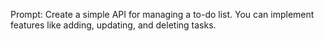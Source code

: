 Prompt:
Create a simple API for managing a to-do list. You can implement features like adding, updating, and deleting tasks.
